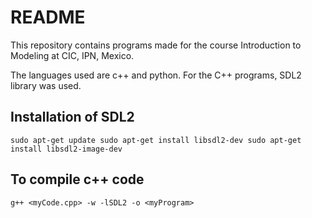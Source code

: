 # README

This repository contains programs made for the course Introduction to Modeling at CIC, IPN, Mexico.

The languages used are c++ and python.
For the C++ programs, SDL2 library was used.


## Installation of SDL2
`` sudo apt-get update
sudo apt-get install libsdl2-dev
sudo apt-get install libsdl2-image-dev ``

## To compile c++ code
`` g++ <myCode.cpp> -w -lSDL2 -o <myProgram> ``
